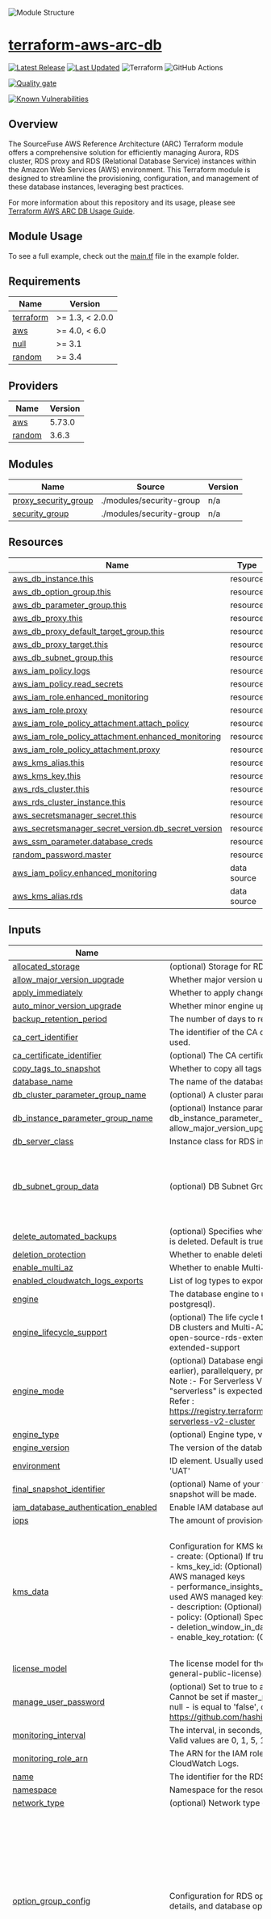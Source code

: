![Module Structure](./static/banner.png)
# [terraform-aws-arc-db](https://github.com/sourcefuse/terraform-aws-arc-db)

<a href="https://github.com/sourcefuse/terraform-aws-arc-db/releases/latest"><img src="https://img.shields.io/github/release/sourcefuse/terraform-aws-arc-db.svg?style=for-the-badge" alt="Latest Release"/></a> <a href="https://github.com/sourcefuse/terraform-aws-arc-db/commits"><img src="https://img.shields.io/github/last-commit/sourcefuse/terraform-aws-arc-db.svg?style=for-the-badge" alt="Last Updated"/></a> ![Terraform](https://img.shields.io/badge/terraform-%235835CC.svg?style=for-the-badge&logo=terraform&logoColor=white) ![GitHub Actions](https://img.shields.io/badge/github%20actions-%232671E5.svg?style=for-the-badge&logo=githubactions&logoColor=white)

[![Quality gate](https://sonarcloud.io/api/project_badges/quality_gate?project=sourcefuse_terraform-aws-arc-db)](https://sonarcloud.io/summary/new_code?id=sourcefuse_terraform-aws-arc-db)

[![Known Vulnerabilities](https://github.com/sourcefuse/terraform-aws-ref-arch-db/actions/workflows/snyk.yaml/badge.svg)](https://github.com/sourcefuse/terraform-aws-ref-arch-db/actions/workflows/snyk.yaml)

## Overview

The SourceFuse AWS Reference Architecture (ARC) Terraform module offers a comprehensive solution for efficiently managing Aurora, RDS cluster, RDS proxy and RDS (Relational Database Service) instances within the Amazon Web Services (AWS) environment. This Terraform module is designed to streamline the provisioning, configuration, and management of these database instances, leveraging best practices.

For more information about this repository and its usage, please see [Terraform AWS ARC DB Usage Guide](https://github.com/sourcefuse/terraform-aws-arc-db/blob/main/docs/module-usage-guide/README.md).

## Module Usage

To see a full example, check out the [main.tf](https://github.com/sourcefuse/terraform-aws-arc-db/blob/main/example/main.tf) file in the example folder.

<!-- BEGINNING OF PRE-COMMIT-TERRAFORM DOCS HOOK -->
## Requirements

| Name | Version |
|------|---------|
| <a name="requirement_terraform"></a> [terraform](#requirement\_terraform) | >= 1.3, < 2.0.0 |
| <a name="requirement_aws"></a> [aws](#requirement\_aws) | >= 4.0, < 6.0 |
| <a name="requirement_null"></a> [null](#requirement\_null) | >= 3.1 |
| <a name="requirement_random"></a> [random](#requirement\_random) | >= 3.4 |

## Providers

| Name | Version |
|------|---------|
| <a name="provider_aws"></a> [aws](#provider\_aws) | 5.73.0 |
| <a name="provider_random"></a> [random](#provider\_random) | 3.6.3 |

## Modules

| Name | Source | Version |
|------|--------|---------|
| <a name="module_proxy_security_group"></a> [proxy\_security\_group](#module\_proxy\_security\_group) | ./modules/security-group | n/a |
| <a name="module_security_group"></a> [security\_group](#module\_security\_group) | ./modules/security-group | n/a |

## Resources

| Name | Type |
|------|------|
| [aws_db_instance.this](https://registry.terraform.io/providers/hashicorp/aws/latest/docs/resources/db_instance) | resource |
| [aws_db_option_group.this](https://registry.terraform.io/providers/hashicorp/aws/latest/docs/resources/db_option_group) | resource |
| [aws_db_parameter_group.this](https://registry.terraform.io/providers/hashicorp/aws/latest/docs/resources/db_parameter_group) | resource |
| [aws_db_proxy.this](https://registry.terraform.io/providers/hashicorp/aws/latest/docs/resources/db_proxy) | resource |
| [aws_db_proxy_default_target_group.this](https://registry.terraform.io/providers/hashicorp/aws/latest/docs/resources/db_proxy_default_target_group) | resource |
| [aws_db_proxy_target.this](https://registry.terraform.io/providers/hashicorp/aws/latest/docs/resources/db_proxy_target) | resource |
| [aws_db_subnet_group.this](https://registry.terraform.io/providers/hashicorp/aws/latest/docs/resources/db_subnet_group) | resource |
| [aws_iam_policy.logs](https://registry.terraform.io/providers/hashicorp/aws/latest/docs/resources/iam_policy) | resource |
| [aws_iam_policy.read_secrets](https://registry.terraform.io/providers/hashicorp/aws/latest/docs/resources/iam_policy) | resource |
| [aws_iam_role.enhanced_monitoring](https://registry.terraform.io/providers/hashicorp/aws/latest/docs/resources/iam_role) | resource |
| [aws_iam_role.proxy](https://registry.terraform.io/providers/hashicorp/aws/latest/docs/resources/iam_role) | resource |
| [aws_iam_role_policy_attachment.attach_policy](https://registry.terraform.io/providers/hashicorp/aws/latest/docs/resources/iam_role_policy_attachment) | resource |
| [aws_iam_role_policy_attachment.enhanced_monitoring](https://registry.terraform.io/providers/hashicorp/aws/latest/docs/resources/iam_role_policy_attachment) | resource |
| [aws_iam_role_policy_attachment.proxy](https://registry.terraform.io/providers/hashicorp/aws/latest/docs/resources/iam_role_policy_attachment) | resource |
| [aws_kms_alias.this](https://registry.terraform.io/providers/hashicorp/aws/latest/docs/resources/kms_alias) | resource |
| [aws_kms_key.this](https://registry.terraform.io/providers/hashicorp/aws/latest/docs/resources/kms_key) | resource |
| [aws_rds_cluster.this](https://registry.terraform.io/providers/hashicorp/aws/latest/docs/resources/rds_cluster) | resource |
| [aws_rds_cluster_instance.this](https://registry.terraform.io/providers/hashicorp/aws/latest/docs/resources/rds_cluster_instance) | resource |
| [aws_secretsmanager_secret.this](https://registry.terraform.io/providers/hashicorp/aws/latest/docs/resources/secretsmanager_secret) | resource |
| [aws_secretsmanager_secret_version.db_secret_version](https://registry.terraform.io/providers/hashicorp/aws/latest/docs/resources/secretsmanager_secret_version) | resource |
| [aws_ssm_parameter.database_creds](https://registry.terraform.io/providers/hashicorp/aws/latest/docs/resources/ssm_parameter) | resource |
| [random_password.master](https://registry.terraform.io/providers/hashicorp/random/latest/docs/resources/password) | resource |
| [aws_iam_policy.enhanced_monitoring](https://registry.terraform.io/providers/hashicorp/aws/latest/docs/data-sources/iam_policy) | data source |
| [aws_kms_alias.rds](https://registry.terraform.io/providers/hashicorp/aws/latest/docs/data-sources/kms_alias) | data source |

## Inputs

| Name | Description | Type | Default | Required |
|------|-------------|------|---------|:--------:|
| <a name="input_allocated_storage"></a> [allocated\_storage](#input\_allocated\_storage) | (optional) Storage for RDS instance | `string` | `20` | no |
| <a name="input_allow_major_version_upgrade"></a> [allow\_major\_version\_upgrade](#input\_allow\_major\_version\_upgrade) | Whether major version upgrades are allowed during maintenance windows. | `bool` | `false` | no |
| <a name="input_apply_immediately"></a> [apply\_immediately](#input\_apply\_immediately) | Whether to apply changes immediately or during the next maintenance window. | `bool` | `false` | no |
| <a name="input_auto_minor_version_upgrade"></a> [auto\_minor\_version\_upgrade](#input\_auto\_minor\_version\_upgrade) | Whether minor engine upgrades are applied automatically during the maintenance window. | `bool` | `true` | no |
| <a name="input_backup_retention_period"></a> [backup\_retention\_period](#input\_backup\_retention\_period) | The number of days to retain backups for the DB cluster. | `number` | `7` | no |
| <a name="input_ca_cert_identifier"></a> [ca\_cert\_identifier](#input\_ca\_cert\_identifier) | The identifier of the CA certificate for the DB instance. If not specified, the RDS default CA is used. | `string` | `null` | no |
| <a name="input_ca_certificate_identifier"></a> [ca\_certificate\_identifier](#input\_ca\_certificate\_identifier) | (optional) The CA certificate identifier to use for the DB cluster's server certificate. | `string` | `null` | no |
| <a name="input_copy_tags_to_snapshot"></a> [copy\_tags\_to\_snapshot](#input\_copy\_tags\_to\_snapshot) | Whether to copy all tags to snapshots. | `bool` | `true` | no |
| <a name="input_database_name"></a> [database\_name](#input\_database\_name) | The name of the database to create when the cluster is created. | `string` | `null` | no |
| <a name="input_db_cluster_parameter_group_name"></a> [db\_cluster\_parameter\_group\_name](#input\_db\_cluster\_parameter\_group\_name) | (optional) A cluster parameter group to associate with the cluster. | `string` | `null` | no |
| <a name="input_db_instance_parameter_group_name"></a> [db\_instance\_parameter\_group\_name](#input\_db\_instance\_parameter\_group\_name) | (optional) Instance parameter group to associate with all instances of the DB cluster. The db\_instance\_parameter\_group\_name parameter is only valid in combination with the allow\_major\_version\_upgrade parameter. | `string` | `null` | no |
| <a name="input_db_server_class"></a> [db\_server\_class](#input\_db\_server\_class) | Instance class for RDS instance | `string` | `"db.t3.medium"` | no |
| <a name="input_db_subnet_group_data"></a> [db\_subnet\_group\_data](#input\_db\_subnet\_group\_data) | (optional) DB Subnet Group details | <pre>object({<br>    name        = string<br>    create      = optional(bool, false)<br>    description = optional(string, null)<br>    subnet_ids  = optional(list(string), [])<br>  })</pre> | n/a | yes |
| <a name="input_delete_automated_backups"></a> [delete\_automated\_backups](#input\_delete\_automated\_backups) | (optional) Specifies whether to remove automated backups immediately after the DB cluster is deleted. Default is true. | `string` | `true` | no |
| <a name="input_deletion_protection"></a> [deletion\_protection](#input\_deletion\_protection) | Whether to enable deletion protection for the DB cluster. | `bool` | `false` | no |
| <a name="input_enable_multi_az"></a> [enable\_multi\_az](#input\_enable\_multi\_az) | Whether to enable Multi-AZ deployment for the RDS instance. | `bool` | `false` | no |
| <a name="input_enabled_cloudwatch_logs_exports"></a> [enabled\_cloudwatch\_logs\_exports](#input\_enabled\_cloudwatch\_logs\_exports) | List of log types to export to CloudWatch Logs. Valid values: audit, error, general, slowquery. | `list(string)` | `[]` | no |
| <a name="input_engine"></a> [engine](#input\_engine) | The database engine to use for the RDS cluster (e.g., aurora, aurora-mysql, aurora-postgresql). | `string` | n/a | yes |
| <a name="input_engine_lifecycle_support"></a> [engine\_lifecycle\_support](#input\_engine\_lifecycle\_support) | (optional) The life cycle type for this DB instance. This setting is valid for cluster types Aurora DB clusters and Multi-AZ DB clusters. Valid values are open-source-rds-extended-support, open-source-rds-extended-support-disabled. Default value is open-source-rds-extended-support | `string` | `"open-source-rds-extended-support"` | no |
| <a name="input_engine_mode"></a> [engine\_mode](#input\_engine\_mode) | (optional) Database engine mode. Valid values: global (only valid for Aurora MySQL 1.21 and earlier), parallelquery, provisioned, serverless. Defaults to: provisioned<br>Note :- For Serverless V2 , engine\_mode should be "provisioned" but for simplecity  "serverless" is expected<br>Refer : https://registry.terraform.io/providers/hashicorp/aws/latest/docs/resources/rds_cluster#rds-serverless-v2-cluster | `string` | `"provisioned"` | no |
| <a name="input_engine_type"></a> [engine\_type](#input\_engine\_type) | (optional) Engine type, valid values are 'rds' or 'cluster' | `string` | n/a | yes |
| <a name="input_engine_version"></a> [engine\_version](#input\_engine\_version) | The version of the database engine to use. | `string` | n/a | yes |
| <a name="input_environment"></a> [environment](#input\_environment) | ID element. Usually used for region e.g. 'uw2', 'us-west-2', OR role 'prod', 'staging', 'dev', 'UAT' | `string` | n/a | yes |
| <a name="input_final_snapshot_identifier"></a> [final\_snapshot\_identifier](#input\_final\_snapshot\_identifier) | (optional) Name of your final DB snapshot when this DB cluster is deleted. If omitted, no final snapshot will be made. | `string` | `null` | no |
| <a name="input_iam_database_authentication_enabled"></a> [iam\_database\_authentication\_enabled](#input\_iam\_database\_authentication\_enabled) | Enable IAM database authentication for the RDS cluster. | `bool` | `false` | no |
| <a name="input_iops"></a> [iops](#input\_iops) | The amount of provisioned IOPS. Required if using io1 storage type. | `number` | `0` | no |
| <a name="input_kms_data"></a> [kms\_data](#input\_kms\_data) | Configuration for KMS key settings for RDS encryption and performance insights:<br>- create: (Optional) If true, a new KMS key is created.<br>- kms\_key\_id: (Optional) The ID of an existing KMS key for RDS encryption. If null it used AWS managed keys<br>- performance\_insights\_kms\_key\_id: (Optional) Key ID for Performance Insights. If null it used AWS managed keys<br>- description: (Optional) description for the KMS key.<br>- policy: (Optional) Specific policy for the KMS key.<br>- deletion\_window\_in\_days: (Optional) Number of days before deletion, default is 7.<br>- enable\_key\_rotation: (Optional) Enables key rotation for security; defaults to true. | <pre>object({<br>    create                          = optional(bool, true)<br>    kms_key_id                      = optional(string, null)<br>    performance_insights_kms_key_id = optional(string, null)<br>    name                            = optional(string, null)<br>    description                     = optional(string, null)<br>    policy                          = optional(string, null)<br>    deletion_window_in_days         = optional(number, 7)<br>    enable_key_rotation             = optional(bool, true)<br>  })</pre> | <pre>{<br>  "create": false<br>}</pre> | no |
| <a name="input_license_model"></a> [license\_model](#input\_license\_model) | The license model for the DB instance (e.g., license-included, bring-your-own-license, general-public-license). | `string` | n/a | yes |
| <a name="input_manage_user_password"></a> [manage\_user\_password](#input\_manage\_user\_password) | (optional) Set to true to allow RDS to manage the master user password in Secrets Manager. Cannot be set if master\_password is provided."<br>null - is equal to 'false', don't set it to false , known bug :  https://github.com/hashicorp/terraform-provider-aws/issues/31179 | `bool` | `null` | no |
| <a name="input_monitoring_interval"></a> [monitoring\_interval](#input\_monitoring\_interval) | The interval, in seconds, between points when Enhanced Monitoring metrics are collected. Valid values are 0, 1, 5, 10, 15, 30, 60. | `number` | `0` | no |
| <a name="input_monitoring_role_arn"></a> [monitoring\_role\_arn](#input\_monitoring\_role\_arn) | The ARN for the IAM role that allows RDS to send Enhanced Monitoring metrics to CloudWatch Logs. | `string` | `null` | no |
| <a name="input_name"></a> [name](#input\_name) | The identifier for the RDS instance or cluster. | `string` | n/a | yes |
| <a name="input_namespace"></a> [namespace](#input\_namespace) | Namespace for the resources. | `string` | n/a | yes |
| <a name="input_network_type"></a> [network\_type](#input\_network\_type) | (optional) Network type of the cluster. Valid values: IPV4, DUAL. | `string` | `"IPV4"` | no |
| <a name="input_option_group_config"></a> [option\_group\_config](#input\_option\_group\_config) | Configuration for RDS option group, with attributes to create or specify a group name, engine details, and database options including settings, ports, and versions. | <pre>object({<br>    create               = optional(bool, false)<br>    name                 = optional(string, null)<br>    engine_name          = optional(string)<br>    major_engine_version = optional(string)<br>    description          = optional(string, "Managed by Terraform")<br>    options = map(object({<br>      option_name = string<br>      port        = number<br>      version     = string<br>      option_settings = map(object({<br>        name  = string<br>        value = string<br>      }))<br>    }))<br>  })</pre> | <pre>{<br>  "name": null,<br>  "options": {}<br>}</pre> | no |
| <a name="input_parameter_group_config"></a> [parameter\_group\_config](#input\_parameter\_group\_config) | Configuration for RDS parameter group, with options to create or specify a group name, family, and a map of database parameters including settings and apply methods. | <pre>object({<br>    create      = optional(bool, false)<br>    name        = optional(string, null)<br>    family      = optional(string)<br>    description = optional(string, "Managed by Terraform")<br>    parameters = map(object({<br>      name         = string<br>      value        = string<br>      apply_method = optional(string, "immediate") # Options: "immediate" or "pending-reboot"<br>    }))<br>  })</pre> | <pre>{<br>  "name": null,<br>  "parameters": {}<br>}</pre> | no |
| <a name="input_password"></a> [password](#input\_password) | The password for the database. | `string` | `null` | no |
| <a name="input_performance_insights_enabled"></a> [performance\_insights\_enabled](#input\_performance\_insights\_enabled) | (optional) Valid only for Non-Aurora Multi-AZ DB Clusters. Enables Performance Insights for the RDS Cluster | `bool` | `false` | no |
| <a name="input_performance_insights_retention_period"></a> [performance\_insights\_retention\_period](#input\_performance\_insights\_retention\_period) | The retention period (in days) for Performance Insights data. Valid values are 7, 731, or any value between 8 and 730. | `number` | `7` | no |
| <a name="input_port"></a> [port](#input\_port) | Port on which the DB accepts connections | `number` | n/a | yes |
| <a name="input_preferred_backup_window"></a> [preferred\_backup\_window](#input\_preferred\_backup\_window) | The daily time range during which backups are taken. | `string` | `"07:00-09:00"` | no |
| <a name="input_preferred_maintenance_window"></a> [preferred\_maintenance\_window](#input\_preferred\_maintenance\_window) | The weekly time range during which maintenance can occur. | `string` | `"sun:06:00-sun:07:00"` | no |
| <a name="input_proxy_config"></a> [proxy\_config](#input\_proxy\_config) | Configuration object for setting up an AWS RDS Proxy. It includes options for creating the proxy, connection pooling, authentication, and other proxy-specific settings.<br><br>- **create** (optional): A boolean that determines whether to create the RDS Proxy resource. Defaults to false.<br>- **name** (optional): The name of the RDS Proxy. If not specified, Terraform will create a default name.<br>- **engine\_family**: The database engine family for the proxy (e.g., "MYSQL", "POSTGRESQL").<br>- **vpc\_subnet\_ids**: List of VPC subnet IDs in which the proxy will be deployed.<br>- **security\_group\_data**: List of security groups to associate with the RDS Proxy.<br>- **require\_tls** (optional): Boolean flag to enforce the use of TLS for client connections to the proxy. Defaults to false.<br>- **debug\_logging** (optional): Boolean flag to enable debug logging for the proxy. Defaults to false.<br>- **idle\_client\_timeout\_secs** (optional): Number of seconds before the proxy closes idle client connections. The minimum is 60 seconds (1 minute), and the maximum is 28,800 seconds (8 hours). Defaults to 1,800 seconds (30 minutes).<br>- **role\_arn** (optional): The ARN of the IAM role used by the proxy for accessing database credentials in AWS Secrets Manager. If null, Terraform will create a new IAM role.<br><br>Authentication settings:<br>- **auth.auth\_scheme**: The authentication scheme to use (e.g., "SECRETS").<br>- **auth.description** (optional): A description of the authentication method. Defaults to null.<br>- **auth.iam\_auth** (optional): Specifies whether to use IAM authentication for the proxy. Defaults to "DISABLED".<br>- **auth.secret\_arn**: The ARN of the AWS Secrets Manager secret that contains the database credentials.<br>- **auth.client\_password\_auth\_type**: Specifies the password authentication type for the database.<br><br>Connection pool configuration:<br>- **connection\_pool\_config.connection\_borrow\_timeout** (optional): The amount of time (in seconds) a client connection can be held open before being returned to the pool. Defaults to 5 seconds.<br>- **connection\_pool\_config.init\_query** (optional): An optional initialization query executed when a connection is first established. Defaults to null.<br>- **connection\_pool\_config.max\_connections\_percent** (optional): The maximum percentage of available database connections that the proxy can use. Defaults to 100%.<br>- **connection\_pool\_config.max\_idle\_connections\_percent** (optional): The maximum percentage of idle database connections that the proxy can keep open. Defaults to 50%.<br>- **connection\_pool\_config.session\_pinning\_filters** (optional): List of filters for controlling session pinning behavior. Defaults to an empty list. | <pre>object({<br>    create                   = optional(bool, false)<br>    name                     = optional(string, null)<br>    engine_family            = string<br>    vpc_subnet_ids           = list(string)<br>    require_tls              = optional(bool, false)<br>    debug_logging            = optional(bool, false)<br>    idle_client_timeout_secs = optional(number, 30 * 60) // in seconds The minimum is 1 minute and the maximum is 8 hours.<br>    role_arn                 = optional(string, null)    // null value will create new role<br>    auth = object({<br>      auth_scheme               = string<br>      description               = optional(string, null)<br>      iam_auth                  = optional(string, "DISABLED")<br>      client_password_auth_type = string<br>    })<br>    additional_auth_list = optional(list(object({<br>      auth_scheme               = string<br>      secret_arn                = optional(string, null)<br>      description               = optional(string, null)<br>      iam_auth                  = optional(string, "DISABLED")<br>      client_password_auth_type = string<br>    })), [])<br>    connection_pool_config = object({<br>      connection_borrow_timeout    = optional(number, 5)<br>      init_query                   = optional(string, null)<br>      max_connections_percent      = optional(number, 100)<br>      max_idle_connections_percent = optional(number, 50)<br>      session_pinning_filters      = optional(list(string), [])<br>    })<br>    security_group_data = optional(object({<br>      security_group_ids_to_attach = optional(list(string), [])<br>      create                       = optional(bool, true)<br>      description                  = optional(string, null)<br>      ingress_rules = optional(list(object({<br>        description              = optional(string, null)<br>        cidr_block               = optional(string, null)<br>        source_security_group_id = optional(string, null)<br>        from_port                = number<br>        ip_protocol              = string<br>        to_port                  = string<br>        self                     = optional(bool, false)<br>      })), [])<br>      egress_rules = optional(list(object({<br>        description                   = optional(string, null)<br>        cidr_block                    = optional(string, null)<br>        destination_security_group_id = optional(string, null)<br>        from_port                     = number<br>        ip_protocol                   = string<br>        to_port                       = string<br>      })), [])<br>    }))<br>  })</pre> | <pre>{<br>  "auth": null,<br>  "connection_pool_config": null,<br>  "create": false,<br>  "engine_family": "POSTGRESQL",<br>  "security_group_data": {<br>    "create": false<br>  },<br>  "vpc_subnet_ids": []<br>}</pre> | no |
| <a name="input_publicly_accessible"></a> [publicly\_accessible](#input\_publicly\_accessible) | Whether the RDS instance should be publicly accessible. | `bool` | `false` | no |
| <a name="input_rds_cluster_instances"></a> [rds\_cluster\_instances](#input\_rds\_cluster\_instances) | "(optional) A list of objects defining configurations for RDS Cluster instances. Each object represents a single RDS instance configuration within the cluster, including options for instance class, monitoring, performance insights, maintenance windows, and other instance-specific settings."<br>    name: Optional. Name of the instance (default: null).<br>    instance\_class: The instance class for the RDS instance (e.g., db.r5.large).<br>    availability\_zone: Optional. Specifies the availability zone for the instance (default: null).<br>    publicly\_accessible: Optional. Whether the instance is publicly accessible (default: false).<br>    db\_parameter\_group\_name: Optional. The name of the DB parameter group to associate with the instance (default: null).<br>    apply\_immediately: Optional. Apply modifications immediately or during the next maintenance window (default: false).<br>    preferred\_maintenance\_window: Optional. The weekly maintenance window for the instance (default: null).<br>    auto\_minor\_version\_upgrade: Optional. Automatically apply minor version upgrades (default: true).<br>    ca\_cert\_identifier: Optional. Identifier for the CA certificate for the instance (default: null).<br>    monitoring\_interval: Optional. Monitoring interval for Enhanced Monitoring (default: 0 - disabled).<br>    monitoring\_role\_arn: Optional. The ARN of the IAM role used for Enhanced Monitoring (default: null).<br>    performance\_insights\_enabled: Optional. Whether to enable Performance Insights (default: false).<br>    performance\_insights\_kms\_key\_id: Optional. KMS key ID for Performance Insights encryption (default: null).<br>    performance\_insights\_retention\_period: Optional. Retention period for Performance Insights data (default: 7 days).<br>    promotion\_tier: Optional. Promotion tier for the instance within the cluster (default: 0).<br>    copy\_tags\_to\_snapshot: Optional. Copy tags to snapshots (default: true). | <pre>list(object({<br>    name                    = optional(string, null)<br>    instance_class          = string<br>    availability_zone       = optional(string, null)<br>    publicly_accessible     = optional(bool, false)<br>    db_parameter_group_name = optional(string, null)<br>    promotion_tier          = optional(number, 0)<br>    copy_tags_to_snapshot   = optional(bool, true)<br>  }))</pre> | `[]` | no |
| <a name="input_security_group_data"></a> [security\_group\_data](#input\_security\_group\_data) | (optional) Security Group data | <pre>object({<br>    security_group_ids_to_attach = optional(list(string), [])<br>    create                       = optional(bool, true)<br>    description                  = optional(string, null)<br>    ingress_rules = optional(list(object({<br>      description              = optional(string, null)<br>      cidr_block               = optional(string, null)<br>      source_security_group_id = optional(string, null)<br>      from_port                = number<br>      ip_protocol              = string<br>      to_port                  = string<br>    })), [])<br>    egress_rules = optional(list(object({<br>      description                   = optional(string, null)<br>      cidr_block                    = optional(string, null)<br>      destination_security_group_id = optional(string, null)<br>      from_port                     = number<br>      ip_protocol                   = string<br>      to_port                       = string<br>    })), [])<br>  })</pre> | <pre>{<br>  "create": false<br>}</pre> | no |
| <a name="input_serverlessv2_scaling_config"></a> [serverlessv2\_scaling\_config](#input\_serverlessv2\_scaling\_config) | Configuration for Serverless V2 scaling:<br>- max\_capacity: (Required) The maximum ACU capacity for scaling (e.g., 256.0).<br>- min\_capacity: (Required) The minimum ACU capacity for scaling (e.g., 0.5). | <pre>object({<br>    max_capacity = number<br>    min_capacity = number<br>  })</pre> | <pre>{<br>  "max_capacity": 1,<br>  "min_capacity": 0.5<br>}</pre> | no |
| <a name="input_skip_final_snapshot"></a> [skip\_final\_snapshot](#input\_skip\_final\_snapshot) | (optional) Determines whether a final DB snapshot is created before the DB cluster is deleted. If true is specified, no DB snapshot is created. If false is specified, a DB snapshot is created before the DB cluster is deleted, using the value from final\_snapshot\_identifier. Default is false. | `string` | `true` | no |
| <a name="input_storage_encrypted"></a> [storage\_encrypted](#input\_storage\_encrypted) | Whether to enable storage encryption. | `bool` | `true` | no |
| <a name="input_storage_type"></a> [storage\_type](#input\_storage\_type) | (optional) Required for Multi-AZ DB cluster) (Forces new for Multi-AZ DB clusters) Specifies the storage type to be associated with the DB cluster. For Aurora DB clusters, storage\_type modifications can be done in-place. For Multi-AZ DB Clusters, the iops argument must also be set. Valid values are: "", aurora-iopt1 (Aurora DB Clusters); io1, io2 (Multi-AZ DB Clusters). Default: "" (Aurora DB Clusters); io1 (Multi-AZ DB Clusters). | `string` | `""` | no |
| <a name="input_tags"></a> [tags](#input\_tags) | A map of tags to assign to the DB Cluster. | `map(string)` | `{}` | no |
| <a name="input_username"></a> [username](#input\_username) | The username for the database. | `string` | n/a | yes |
| <a name="input_vpc_id"></a> [vpc\_id](#input\_vpc\_id) | VPC Id for creating security group | `string` | n/a | yes |

## Outputs

| Name | Description |
|------|-------------|
| <a name="output_arn"></a> [arn](#output\_arn) | Instance or Cluster ARN |
| <a name="output_database"></a> [database](#output\_database) | database name |
| <a name="output_endpoint"></a> [endpoint](#output\_endpoint) | Instance or Cluster Endpoint |
| <a name="output_id"></a> [id](#output\_id) | Instance or Cluster ID |
| <a name="output_identifier"></a> [identifier](#output\_identifier) | Instance or Cluster Identifier |
| <a name="output_kms_key_id"></a> [kms\_key\_id](#output\_kms\_key\_id) | Instance or Cluster KM Key ID |
| <a name="output_monitoring_role_arn"></a> [monitoring\_role\_arn](#output\_monitoring\_role\_arn) | Instance or Cluster Monitoring role arn |
| <a name="output_performance_insights_kms_key_id"></a> [performance\_insights\_kms\_key\_id](#output\_performance\_insights\_kms\_key\_id) | Instance or Cluster Performance insight KM Key ID |
| <a name="output_port"></a> [port](#output\_port) | Dtabase server port |
| <a name="output_username"></a> [username](#output\_username) | Username for the Database |
<!-- END OF PRE-COMMIT-TERRAFORM DOCS HOOK -->

## Development

### Prerequisites

- [terraform](https://learn.hashicorp.com/terraform/getting-started/install#installing-terraform)
- [terraform-docs](https://github.com/segmentio/terraform-docs)
- [pre-commit](https://pre-commit.com/#install)
- [golang](https://golang.org/doc/install#install)
- [golint](https://github.com/golang/lint#installation)

### Configurations

- Configure pre-commit hooks

```sh
pre-commit install
```
### Git commits

while Contributing or doing git commit please specify the breaking change in your commit message whether its major,minor or patch

For Example

```sh
git commit -m "your commit message #major"
```
By specifying this , it will bump the version and if you dont specify this in your commit message then by default it will consider patch and will bump that accordingly

### Tests

- Tests are available in `test` directory
- Configure the dependencies

```sh
cd test
go mod init github.com/sourcefuse/terraform-aws-ref-arch-db
go get github.com/gruntwork-io/terratest/modules/terraform
```

- Now execute the test

```sh
cd test/
go test
```

## Authors

This project is authored by:

- SourceFuse ARC Team

